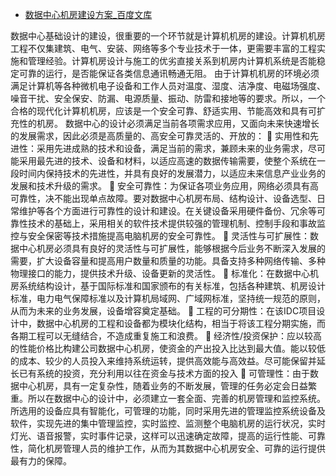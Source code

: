 

* [数据中心机房建设方案_百度文库 ](https://wenku.baidu.com/view/ecc4cfef102de2bd960588f0.html)

数据中心基础设计的建设，很重要的一个环节就是计算机机房的建设。计算机机房工程不仅集建筑、电气、安装、网络等多个专业技术于一体，更需要丰富的工程实施和管理经验。计算机房设计与施工的优劣直接关系到机房内计算机系统是否能稳定可靠的运行，是否能保证各类信息通讯畅通无阻。
由于计算机机房的环境必须满足计算机等各种微机电子设备和工作人员对温度、湿度、洁净度、电磁场强度、噪音干扰、安全保安、防漏、电源质量、振动、防雷和接地等的要求。所以，一个合格的现代化计算机机房，应该是一个安全可靠、舒适实用、节能高效和具有可扩充性的机房。
数据中心的设计必须满足当前各项需求应用，又面向未来快速增长的发展需求，因此必须是高质量的、高安全可靠灵活的、开放的：
	实用性和先进性：采用先进成熟的技术和设备，满足当前的需求，兼顾未来的业务需求，尽可能采用最先进的技术、设备和材料，以适应高速的数据传输需要，使整个系统在一段时间内保持技术的先进性，并具有良好的发展潜力，以适应未来信息产业业务的发展和技术升级的需求。
	安全可靠性：为保证各项业务应用，网络必须具有高可靠性，决不能出现单点故障。要对数据中心机房布局、结构设计、设备选型、日常维护等各个方面进行可靠性的设计和建设。在关键设备采用硬件备份、冗余等可靠性技术的基础上，采用相关的软件技术提供较强的管理机制、控制手段和事故监控与安全保密等技术措施提高电脑机房的安全可靠性。
	灵活性与可扩展性：数据中心机房必须具有良好的灵活性与可扩展性，能够根据今后业务不断深入发展的需要，扩大设备容量和提高用户数量和质量的功能。具备支持多种网络传输、多种物理接口的能力，提供技术升级、设备更新的灵活性。
	标准化：在数据中心机房系统结构设计，基于国际标准和国家颁布的有关标准，包括各种建筑、机房设计标准，电力电气保障标准以及计算机局域网、广域网标准，坚持统一规范的原则，从而为未来的业务发展，设备增容奠定基础。
	工程的可分期性：在该IDC项目设计中，数据中心机房的工程和设备都为模块化结构，相当于将该工程分期实施，而各期工程可以无缝结合，不造成重复施工和浪费。
	经济性/投资保护：应以较高的性能价格比构建公司数据中心机房，使资金的产出投入比达到最大值。能以较低的成本、较少的人员投入来维持系统运转，提供高效能与高效益。尽可能保留并延长已有系统的投资，充分利用以往在资金与技术方面的投入
	可管理性：由于数据中心机房，具有一定复杂性，随着业务的不断发展，管理的任务必定会日益繁重。所以在数据中心的设计中，必须建立一套全面、完善的机房管理和监控系统。所选用的设备应具有智能化，可管理的功能，同时采用先进的管理监控系统设备及软件，实现先进的集中管理监控，实时监控、监测整个电脑机房的运行状况，实时灯光、语音报警，实时事件记录，这样可以迅速确定故障，提高的运行性能、可靠性，简化机房管理人员的维护工作，从而为其数据中心机房安全、可靠的运行提供最有力的保障。
